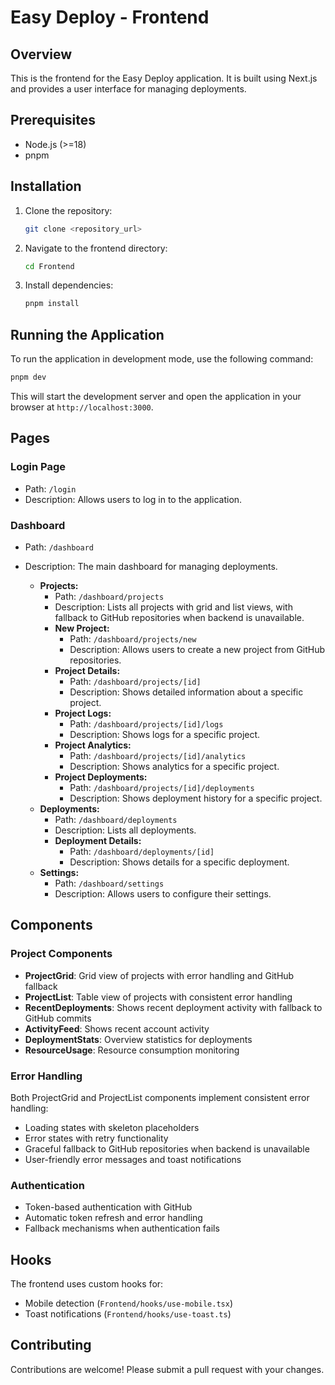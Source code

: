 # Easy Deploy - Frontend

## Overview

This is the frontend for the Easy Deploy application. It is built using Next.js and provides a user interface for managing deployments.

## Prerequisites

-   Node.js (>=18)
-   pnpm

## Installation

1.  Clone the repository:

    ```bash
    git clone <repository_url>
    ```

2.  Navigate to the frontend directory:

    ```bash
    cd Frontend
    ```

3.  Install dependencies:

    ```bash
    pnpm install
    ```

## Running the Application

To run the application in development mode, use the following command:

```bash
pnpm dev
```

This will start the development server and open the application in your browser at `http://localhost:3000`.

## Pages

### Login Page

-   Path: `/login`
-   Description: Allows users to log in to the application.

### Dashboard

-   Path: `/dashboard`
-   Description: The main dashboard for managing deployments.

    -   **Projects:**
        -   Path: `/dashboard/projects`
        -   Description: Lists all projects with grid and list views, with fallback to GitHub repositories when backend is unavailable.
        -   **New Project:**
            -   Path: `/dashboard/projects/new`
            -   Description: Allows users to create a new project from GitHub repositories.
        -   **Project Details:**
            -   Path: `/dashboard/projects/[id]`
            -   Description: Shows detailed information about a specific project.
        -   **Project Logs:**
            -   Path: `/dashboard/projects/[id]/logs`
            -   Description: Shows logs for a specific project.
        -   **Project Analytics:**
            -   Path: `/dashboard/projects/[id]/analytics`
            -   Description: Shows analytics for a specific project.
        -   **Project Deployments:**
            -   Path: `/dashboard/projects/[id]/deployments`
            -   Description: Shows deployment history for a specific project.
    -   **Deployments:**
        -   Path: `/dashboard/deployments`
        -   Description: Lists all deployments.
        -   **Deployment Details:**
            -   Path: `/dashboard/deployments/[id]`
            -   Description: Shows details for a specific deployment.
    -   **Settings:**
        -   Path: `/dashboard/settings`
        -   Description: Allows users to configure their settings.

## Components

### Project Components

-   **ProjectGrid**: Grid view of projects with error handling and GitHub fallback
-   **ProjectList**: Table view of projects with consistent error handling
-   **RecentDeployments**: Shows recent deployment activity with fallback to GitHub commits
-   **ActivityFeed**: Shows recent account activity
-   **DeploymentStats**: Overview statistics for deployments
-   **ResourceUsage**: Resource consumption monitoring

### Error Handling

Both ProjectGrid and ProjectList components implement consistent error handling:
- Loading states with skeleton placeholders
- Error states with retry functionality
- Graceful fallback to GitHub repositories when backend is unavailable
- User-friendly error messages and toast notifications

### Authentication

- Token-based authentication with GitHub
- Automatic token refresh and error handling
- Fallback mechanisms when authentication fails

## Hooks

The frontend uses custom hooks for:

-   Mobile detection (`Frontend/hooks/use-mobile.tsx`)
-   Toast notifications (`Frontend/hooks/use-toast.ts`)

## Contributing

Contributions are welcome! Please submit a pull request with your changes.
